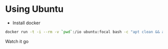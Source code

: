 # Using Ubuntu

- Install docker

```sh
docker run -t -i --rm -v `pwd`:/io ubuntu:focal bash -c "apt clean && apt update && apt install -y curl && curl 'https://raw.githubusercontent.com/voltronic-inverter/web/master/windows/ubuntu_docker_build.sh' | bash"
```

Watch it go